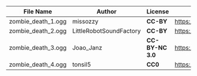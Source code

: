 | File Name        | Author   | License   | Link                            |
|------------------|----------|-----------|---------------------------------|
| zombie_death_1.ogg | missozzy   | **CC-BY** | https://freesound.org/people/missozzy/sounds/169841/ |
| zombie_death_2.ogg | LittleRobotSoundFactory  | **CC-BY**   | https://freesound.org/people/LittleRobotSoundFactory/sounds/316208/ |
| zombie_death_3.ogg | Joao_Janz  | **CC-BY-NC 3.0**   | https://freesound.org/people/Joao_Janz/sounds/483790/ |
| zombie_death_4.ogg | tonsil5  | **CC0**   | https://freesound.org/people/tonsil5/sounds/555412/ |
